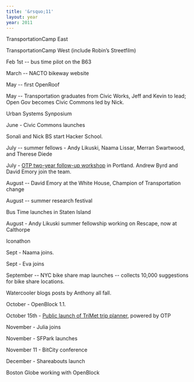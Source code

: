 ```yaml
---
title: '&rsquo;11'
layout: year
year: 2011
---
```



TransportationCamp East 

TransportationCamp West (include Robin’s Streetfilm)

Feb 1st -- bus time pilot on the B63

March -- NACTO bikeway website

May -- first OpenRoof

May -- Transportation graduates from Civic Works, Jeff and Kevin to lead; Open Gov becomes Civic Commons led by Nick.  

Urban Systems Synposium

June - Civic Commons launches

Sonali and Nick BS start Hacker School.

July -- summer fellows -  Andy Likuski, Naama Lissar, Merran Swartwood, and Therese Diede

July - [OTP two-year follow-up workshop](https://github.com/opentripplanner/OpenTripPlanner/wiki/2011-OTP-Workshop) in Portland. Andrew Byrd and David Emory join the team.

August -- David Emory at the White House, Champion of Transportation change

August -- summer research festival 

Bus Time launches in Staten Island

August - Andy Likuski summer fellowship working on Rescape, now at Calthorpe

Iconathon

Sept - Naama joins.

Sept - Eva joins

September -- NYC bike share map launches -- collects 10,000 suggestions for bike share locations.

Watercooler blogs posts by Anthony all fall.

October - OpenBlock 1.1.

October 15th - [Public launch of TriMet trip planner](http://trimet.org/news/releases/oct15-rtp.htm), powered by OTP

November - Julia joins

November - SFPark launches


November 11 - BitCity conference

December - Shareabouts launch

Boston Globe working with OpenBlock 
